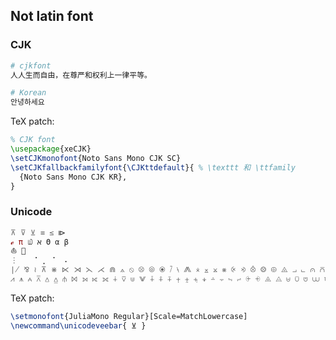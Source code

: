 
## Not latin font


### CJK
```julia
# cjkfont
人人生而自由，在尊严和权利上一律平等。

# Korean
안녕하세요
```

TeX patch:
```tex
% CJK font
\usepackage{xeCJK}
\setCJKmonofont{Noto Sans Mono CJK SC}
\setCJKfallbackfamilyfont{\CJKttdefault}{ % \texttt 和 \ttfamily
  {Noto Sans Mono CJK KR},
}
```

### Unicode

```julia
⊼ ⊽ ⊻ ≡ ≤ ⧐
ℯ π ௰ ℵ Θ α β
⛵ 🚀
⋮ ⠀ ⠈ ⡀ ⠁ ⠠
∤ ⅋ ≀ ⊼ ⋇ ⋉ ⋊ ⋋ ⋌ ⋒ ⟑ ⦸ ⦼ ⦾ ⦿ ⧶ ⧷ ⨇ ⨰ ⨱ ⨲ ⨳ ⨴ ⨵ ⨶ ⨷ ⨸ ⨻ ⨼ ⨽ ⩀ ⩃ ⩄ ⩋ ⩍ ⩎ ⩑ ⩓ ⩕
⩘ ⩚ ⩜ ⩞ ⩟ ⩠ ⫛ ⨝ ⟕ ⟖ ⟗ ∔ ⊽ ⋓ ⨈ ⨢ ⨣ ⨤ ⨥ ⨦ ⨧ ⨨ ⨩ ⨪ ⨫ ⨬ ⨭ ⨮ ⨹ ⨺ ⩁ ⩂ ⩅ ⩊ ⩌ ⩏ ⩐ ⩒ ⩔ ⩖ ⩗ ⩛ ⩝ ⩡ ⩢ ⩣
```

TeX patch:
```tex
\setmonofont{JuliaMono Regular}[Scale=MatchLowercase]
\newcommand\unicodeveebar{ ⊻ }
```

